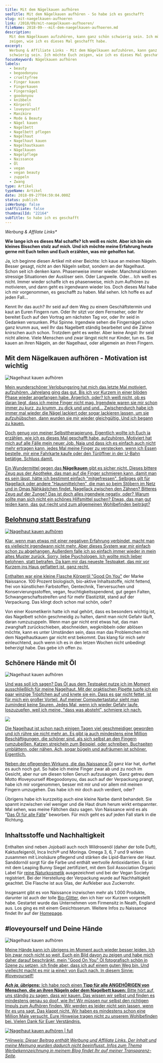 ```yaml
---
title: Mit dem Nägelkauen aufhören
seoTitle: Mit dem Nägelkauen aufhören - So habe ich es geschafft
slug: mit-naegelkauen-aufhoeren
link: /2018/09/mit-naegelkauen-aufhoeren/
fileName: 2018-09---mit-dem-naegelkauen-aufhoeren.md
description:
  Mit dem Nägelkauen aufzuhören, kann ganz schön schwierig sein. Ich möchte Euch
  zeigen, wie ich es dieses Mal geschafft habe.
excerpt:
  Werbung & Affiliate Links - Mit dem Nägelkauen aufzuhören, kann ganz schön
  schwierig sein. Ich möchte Euch zeigen, wie ich es dieses Mal geschafft habe.
focusKeyword: Nägelkauen aufhören
labels:
  - beauty
  - begoodonyou
  - crueltyfree
  - Finger kauen
  - Fingerkauen
  - Fingernägel
  - goodonyou
  - knibbeln
  - Körperöl
  - loveyourself
  - Maniküre
  - Mode & Beauty
  - Nägel kauen
  - Nagelbett
  - Nagelbett pflegen
  - Nagelhaut
  - Nagelhaut kauen
  - Nagelhautkauen
  - Nägelkauen
  - Nagelpflege
  - Naissance
  - Öl
  - vegan
  - vegan beauty
  - zuppeln
  - Zwang
type: Artikel
typeName: Artikel
date: 2018-09-27T04:59:04.000Z
status: publish
isWerbung: false
isAffiliate: false
thumbnailId: "22164"
subTitle: So habe ich es geschafft
---
```


<em>Werbung &amp; Affilate Links\*</em>

<strong>Wie lange ich es dieses Mal schaffe? Ich weiß es nicht. Aber ich bin ein
kleines Bisschen stolz auf mich. Und ich möchte meine Erfahrung heute gerne mit
Euch teilen und Euch erzählen, was mir geholfen hat.</strong>

Ja, ich beginne diesen Artikel mit einer Beichte: Ich kaue an meinen Nägeln.
Besser gesagt, nicht an den Nägeln selbst, sondern an der Nagelhaut. Schon seit
ich denken kann. Phasenweise immer wieder. Manchmal können stressige Situationen
der Auslöser sein. Oder Langweile. Oder... Ich weiß es nicht. Immer wieder
schaffe ich es phasenweise, mich zum Aufhören zu motivieren, und dann geht es
irgendwann wieder los. Doch dieses Mal habe ich mir vorgenommen, es geschafft zu
haben. Mal sehen. Ich hoffe es auf jeden Fall...

Kennt Ihr das auch? Ihr seid auf dem Weg zu einem Geschäftstermin und kaut an
Euren Fingern rum. Oder Ihr sitzt vor dem Fernseher, oder Ihr bereitet Euch auf
den Vortrag am nächsten Tag vor, oder Ihr seid in Gedanken versunken. Pfui
Spinne. Irgendwie sehen die Fingernägel schon ganz krumm aus, weil Ihr das
Nagelbett ständig bearbeitet und die Zähne knirschen auch schon. Trotzdem geht
es weiter. Aber keine Angst: Ihr seid nicht alleine. Viele Menschen und zwar
längst nicht nur Kinder, tun es. Sie kauen an ihren Nägeln, an der Nagelhaut,
oder allgemein an ihren Fingern.

## Mit dem Nägelkauen aufhören - Motivation ist wichtig

![Nagelhaut kauen aufhören](http://cardamonchai.com/wp-content/uploads/2018/09/44881587502_e09684ba60_z-400x300.jpg)

<a href="https://amzn.to/2Oep9Ij" target="_blank" rel="noopener, nofollow">Mein
wunderschöner Verlobungsring hat mich das letzte Mal motiviert, aufzuhören.
Jahrelang ging das gut. Bis ich vor Kurzem in einer blöden Phase wieder
angefangen habe. Ärgerlich, oder? Ich weiß nicht, ob es daran liegt, dass ich
meine Finger nicht mag. Irgendwie waren sie mir schon immer zu kurz, zu krumm,
zu dick und und und... Zwischendurch habe ich immer mal wieder die Nägel
lackiert oder sogar lackieren lassen, um sie aufzuhübschen, dann wurden sie mir
wieder gleichgültig. Und ich begann zu kauen.

Doch genug von meiner Selbsttherapierung. Eigentlich wollte ich Euch ja
erzählen, wie ich es dieses Mal geschafft habe, aufzuhören. Motiviert hat mich
auf alle Fälle mein neuer Job. Naja und dass ich es einfach auch nicht mehr
ertragen kann, jedes Mal meine Finger zu verstecken, wenn ich Essen bestelle,
mir eine Fahrkarte kaufe oder den Türöffner in der U-Bahn betätige. Schluss
damit.

Ein Wundermittel gegen das <strong>Nägelkauen</strong> gibt es sicher nicht.
Dieses bittere Zeug aus der Apotheke, das man auf die Finger schmieren kann,
damit man es sein lässt, hätte ich bestimmt einfach "mitgefressen". Selbiges
gilt für Nagellack oder andere "Hausmittelchen", die man so beim Stöbern im Netz
und in Omas Nähkästchen findet. Nagellack zwischen den Zähnen? Bitteres Zeug auf
der Zunge? Das ist doch alles irgendwie negativ, oder? Warum sollte man sich
nicht ein schönes Hilfsmittel suchen? Etwas, das man gut leiden kann, das gut
riecht und zum allgemeinen Wohlbefinden beiträgt?

## Belohnung statt Bestrafung

![Nagelhaut kauen aufhören](http://cardamonchai.com/wp-content/uploads/2018/09/31058090388_cb73ae0320_z-400x300.jpg)

<a href="https://amzn.to/2Oep9Ij" target="_blank" rel="nofollow noopener noopenerr,">Klar,
wenn man etwas mit einer negativen Erfahrung verbindet, macht man es vielleicht
irgendwann nicht mehr. Aber dieses System war mir einfach schon zu abgehangen.
Außerdem falle ich so einfach immer wieder in mein altes Muster zurück. Sorry,
liebe Psychologen. Ich wollte mich lieber belohnen, statt betrafen. Da kam mir
das neueste Testpaket, das mir vor Kurzem ins Haus geflattert ist, ganz recht.

Enthalten war eine kleine Flasche
<a href="https://amzn.to/2DxCUhk" target="_blank" rel="noopener">Körperöl "Good
On You"</a> der Marke Naissance. 100 Prozent biologisch, bio-aktive
Inhaltsstoffe, nicht fettend, frei von künstlichen Farbstoffen, Gentechnik,
Tierversuchen und Konservierungsstoffen, vegan, feuchtigkeitsspendend, gut gegen
Falten, Schwangerschaftsstreifen und für mehr Elastizität, stand auf der
Verpackung. Das klingt doch schon mal schön, oder?

Von einer Kosmetikerin hatte ich mal gehört, dass es besonders wichtig ist, das
Nagelbett schön geschmeidig zu halten, damit man nicht Gefahr läuft, daran
rumzuzuppeln. Wenn man gar nicht erst etwas hat, das man zwanghaft
zurückschieben, abschneiden, wegknibbeln oder ablösen möchte, kann es unter
Umständen sein, dass man das Problemchen mit dem Nagelhautkauen gar nicht erst
bekommt. Das klang für mich sehr einleuchtend, auch wenn ich es in den letzen
Wochen nicht unbedingt beherzigt habe. Das gebe ich offen zu.

## Schönere Hände mit Öl

![Nagelhaut kauen aufhören](http://cardamonchai.com/wp-content/uploads/2018/09/44210869634_c0bdd45a8b_z-400x300.jpg)

<a href="https://amzn.to/2Oep9Ij" target="_blank" rel="nofollow noopener noopenerr,">Und
was soll ich sagen? Das Öl aus dem Testpaket nutze ich im Moment ausschließlich
für meine Nagelhaut. Mit der praktischen Pipette tupfe ich ein paar winzige
Tröpfchen auf und knete sie ein. Dass es gar nicht fettet, ist für mich ein
großer Vorteil. Auf meiner Computertastatur sieht man zumindest keine Spuren.
Jedes Mal, wenn ich wieder Gefahr laufe, loszuzupfen, weil ich meine, "dass was
absteht", schmiere ich nach.

![](//ir-de.amazon-adsystem.com/e/ir?t=cardamonchai-21&l=am2&o=3&a=B004RPKAMM)

Die Nagelhaut ist schon nach einigen Tagen viel geschmeidiger geworden und ich
rühre sie nicht mehr an. Es gibt ja auch mindestens eine Million
Beschäftigungen, die schöner sind, als sich selbst an den Fingern rumzubeißen.
Katzen streicheln zum Beispiel, oder schreiben. Buchseiten umblättern, oder
nähen. Ach, sogar bügeln und aufräumen ist schöner. Eigentlich.

Neben der pflegenden Wirkung, die das
<a href="https://amzn.to/2DxCUhk" target="_blank" rel="noopener">Naissance
Öl</a> ganz klar hat, durftet es auch noch gut. So habe ich meine Finger zwar ab
und zu noch im Gesicht, aber nur um diesen tollen Geruch aufzusaugen. Ganz
getreu dem Motto #loveyourself #begoodonyou, das auch auf der Verpackung prangt,
habe ich mir vorgenommen, besser mit mir und vor allem mit meinen Fingern
umzugehen. Das habe ich mir doch auch verdient, oder?

Übrigens habe ich kurzzeitig auch eine kleine Narbe damit behandelt. Sie spannt
inzwischen viel weniger und die Haut drum herum wirkt entspannter. Mal sehen,
was meine Fältchen dazu sagen. Von Naissance wird es als
"<a href="https://amzn.to/2DxCUhk" target="_blank" rel="noopener">Das Öl für
alle Fälle</a>" beworben. Für mich geht es auf jeden Fall stark in die Richtung.

## Inhaltsstoffe und Nachhaltigkeit

Enthalten sind neben Jojobaöl auch noch Wildrosenöl (daher der tolle Duft),
Kaktusfeigenöl, Inca Inchi® und Moringa. Omega 3, 6, 7 und 9 wirken zusammen mit
Linolsäure pflegend und stärken die Lipid-Barriere der Haut. Sanddornöl sorgt
für die Farbe und enthält wertvolle Antioxidantien. Es ist mit dem Leaping Bunny
Siegel zertifiziert, mit dem Soil Association Organic Label für
<a href="http://cardamonchai.com/2018/03/vegane-kosmetik-und-naturkosmetik/">reine
Naturkosmetik</a> ausgezeichnet und bei der Vegan Society registriert. Bei der
Herstellung der Verpackung wurde auf Nachhaltigkeit geachtet. Die Flasche ist
aus Glas, der Aufkleber aus Zuckerrohr.

Insgesamt gibt es von Naissance inzwischen mehr als 1.000 Produkte, darunter ist
auch der tolle
<a href="http://cardamonchai.com/2018/08/veganer-bio-glitter-naissance/" target="_blank" rel="noopener">Bio-Glitter</a>,
den ich hier vor Kurzem vorgestellt habe. Gestartet wurde das Unternehmen vom
Firmensitz in Neath, England aus. Los ging es mit einem Gesichtsserum. Weitere
Infos zu Naissance findet Ihr auf der
<a href="https://www.enaissance.de/good-on-you" target="_blank" rel="noopener">Homepage</a>.

## #loveyourself und Deine Hände

![Nagelhaut kauen aufhören](http://cardamonchai.com/wp-content/uploads/2018/09/44931534301_73b36ab3fb_z-400x300.jpg)

<a href="https://amzn.to/2Oep9Ij" target="_blank" rel="nofollow noopener noopenerr,">Meine
Hände kann ich übrigens im Moment auch wieder besser leiden. Ich bin zwar noch
nicht so weit, Euch ein Bild davon zu zeigen und habe mich daher darauf
beschränkt, mein "Good On You" Öl fotografisch schön in Szene zu setzen, ich
finde aber, dass ich auf einem guten Weg bin. Und vielleicht macht es mir ja
eine/r von Euch nach. In diesem Sinne: #loveyourself!

<em><strong>Ach ja, übrigens:</strong></em> Ich habe noch einen <strong>Tipp für
alle ANGEHÖRIGEN von Menschen, die an ihren Nägeln oder dem Nagelbett
kauen:</strong> Bitte hört auf, uns ständig zu sagen, dass wir kauen. Das wissen
wir selbst und finden es mindestens genau so doof, wie Ihr! Wir müssen nur
selbst den richtigen Impuls zum Aufhören finden. Wir werden es leider nicht sein
lassen, wenn Ihr es uns sagt. Das klappt nicht. Wir haben es mindestens schon
eine Million Male versucht. Eure Hinweise tragen nicht zu unserem Wohlbefinden
bei. Vielen Dank für Euer Verständnis.

![Nagelhaut kauen aufhören | full](http://cardamonchai.com/wp-content/uploads/2018/09/44881590282_daff22e130_z.jpg)

<a href="https://amzn.to/2Oep9Ij" target="_blank" rel="nofollow noopener noopenerr,">

\*<em>Hinweis: Dieser Beitrag enthält Werbung und Affiliate Links. Der Inhalt
und meine Meinung wurden dadurch nicht beeinflusst. Infos zum Thema
Werbekennzeichnung in meinem Blog findet Ihr auf
meiner <a href="https://cardamonchai.com/werbung/">Transparenz-Seite</a>.</em>
